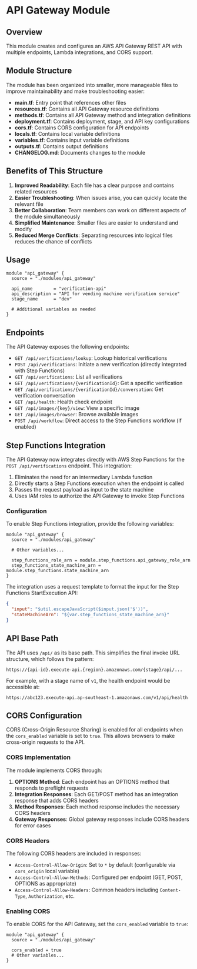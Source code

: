 # API Gateway Module

## Overview
This module creates and configures an AWS API Gateway REST API with multiple endpoints, Lambda integrations, and CORS support.

## Module Structure
The module has been organized into smaller, more manageable files to improve maintainability and make troubleshooting easier:

- **main.tf**: Entry point that references other files
- **resources.tf**: Contains all API Gateway resource definitions
- **methods.tf**: Contains all API Gateway method and integration definitions
- **deployment.tf**: Contains deployment, stage, and API key configurations
- **cors.tf**: Contains CORS configuration for API endpoints
- **locals.tf**: Contains local variable definitions
- **variables.tf**: Contains input variable definitions
- **outputs.tf**: Contains output definitions
- **CHANGELOG.md**: Documents changes to the module

## Benefits of This Structure

1. **Improved Readability**: Each file has a clear purpose and contains related resources
2. **Easier Troubleshooting**: When issues arise, you can quickly locate the relevant file
3. **Better Collaboration**: Team members can work on different aspects of the module simultaneously
4. **Simplified Maintenance**: Smaller files are easier to understand and modify
5. **Reduced Merge Conflicts**: Separating resources into logical files reduces the chance of conflicts

## Usage

```hcl
module "api_gateway" {
  source = "./modules/api_gateway"
  
  api_name        = "verification-api"
  api_description = "API for vending machine verification service"
  stage_name      = "dev"
  
  # Additional variables as needed
}
```

## Endpoints

The API Gateway exposes the following endpoints:

- `GET /api/verifications/lookup`: Lookup historical verifications
- `POST /api/verifications`: Initiate a new verification (directly integrated with Step Functions)
- `GET /api/verifications`: List all verifications
- `GET /api/verifications/{verificationId}`: Get a specific verification
- `GET /api/verifications/{verificationId}/conversation`: Get verification conversation
- `GET /api/health`: Health check endpoint
- `GET /api/images/{key}/view`: View a specific image
- `GET /api/images/browser`: Browse available images
- `POST /api/workflow`: Direct access to the Step Functions workflow (if enabled)

## Step Functions Integration

The API Gateway now integrates directly with AWS Step Functions for the `POST /api/verifications` endpoint. This integration:

1. Eliminates the need for an intermediary Lambda function
2. Directly starts a Step Functions execution when the endpoint is called
3. Passes the request payload as input to the state machine
4. Uses IAM roles to authorize the API Gateway to invoke Step Functions

### Configuration

To enable Step Functions integration, provide the following variables:

```hcl
module "api_gateway" {
  source = "./modules/api_gateway"
  
  # Other variables...
  
  step_functions_role_arn = module.step_functions.api_gateway_role_arn
  step_functions_state_machine_arn = module.step_functions.state_machine_arn
}
```

The integration uses a request template to format the input for the Step Functions StartExecution API:

```json
{
  "input": "$util.escapeJavaScript($input.json('$'))",
  "stateMachineArn": "${var.step_functions_state_machine_arn}"
}
```

## API Base Path

The API uses `/api/` as its base path. This simplifies the final invoke URL structure, which follows the pattern:
```
https://{api-id}.execute-api.{region}.amazonaws.com/{stage}/api/...
```

For example, with a stage name of `v1`, the health endpoint would be accessible at:
```
https://abc123.execute-api.ap-southeast-1.amazonaws.com/v1/api/health
```

## CORS Configuration

CORS (Cross-Origin Resource Sharing) is enabled for all endpoints when the `cors_enabled` variable is set to `true`. This allows browsers to make cross-origin requests to the API.

### CORS Implementation

The module implements CORS through:

1. **OPTIONS Method**: Each endpoint has an OPTIONS method that responds to preflight requests
2. **Integration Responses**: Each GET/POST method has an integration response that adds CORS headers
3. **Method Responses**: Each method response includes the necessary CORS headers
4. **Gateway Responses**: Global gateway responses include CORS headers for error cases

### CORS Headers

The following CORS headers are included in responses:

- `Access-Control-Allow-Origin`: Set to `*` by default (configurable via `cors_origin` local variable)
- `Access-Control-Allow-Methods`: Configured per endpoint (GET, POST, OPTIONS as appropriate)
- `Access-Control-Allow-Headers`: Common headers including `Content-Type`, `Authorization`, etc.

### Enabling CORS

To enable CORS for the API Gateway, set the `cors_enabled` variable to `true`:

```hcl
module "api_gateway" {
  source = "./modules/api_gateway"
  
  cors_enabled = true
  # Other variables...
}
```
